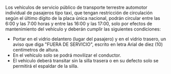 Los vehículos de servicio público de transporte terrestre automotor individual de pasajeros tipo taxi, que tengan restricción de circulación según el último dígito de la placa única nacional, podrán circular entre las 6:00 y las 7:00 horas y entre las 16:00 y las 17:00, solo por efectos de mantenimiento del vehículo y deberán cumplir las siguientes condiciones:

- Portar en el vidrio delantero (lugar del pasajero) y en el vidrio trasero, un aviso que diga "FUERA DE SERVICIO", escrito en letra Arial de diez (10) centímetros de altura.
- En el vehículo solo se podrá movilizar el conductor.
- El vehículo deberá transitar sin la silla trasera o en su defecto solo se permitirá el espaldar de la silla.
